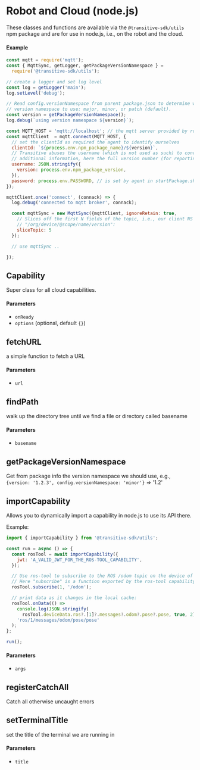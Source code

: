 # Robot and Cloud (node.js)

These classes and functions are available via the `@transitive-sdk/utils` npm package and are for use in node.js, i.e., on the robot and the cloud.

#### Example

```js
const mqtt = require('mqtt');
const { MqttSync, getLogger, getPackageVersionNamespace } =
  require('@transitive-sdk/utils');

// create a logger and set log level
const log = getLogger('main');
log.setLevel('debug');

// Read config.versionNamespace from parent package.json to determine which
// version namespace to use: major, minor, or patch (default).
const version = getPackageVersionNamespace();
log.debug(`using version namespace ${version}`);

const MQTT_HOST = 'mqtt://localhost'; // the mqtt server provided by robot-agent
const mqttClient  = mqtt.connect(MQTT_HOST, {
  // set the clientId as required the agent to identify ourselves
  clientId: `${process.env.npm_package_name}/${version}`,
  // Transitive abuses the username (which is not used as such) to convey
  // additional information, here the full version number (for reporting).
  username: JSON.stringify({
    version: process.env.npm_package_version,
  }),
  password: process.env.PASSWORD, // is set by agent in startPackage.sh
});

mqttClient.once('connect', (connack) => {
  log.debug('connected to mqtt broker', connack);

  const mqttSync = new MqttSync({mqttClient, ignoreRetain: true,
    // Slices off the first N fields of the topic, i.e., our client NS
    // "/org/device/@scope/name/version":
    sliceTopic: 5
  });

  // use mqttSync ..

});
```
<!-- Generated by documentation.js. Update this documentation by updating the source code. -->

## Capability

Super class for all cloud capabilities.

#### Parameters

*   `onReady` &#x20;
*   `options`   (optional, default `{}`)

## fetchURL

a simple function to fetch a URL

#### Parameters

*   `url` &#x20;

## findPath

walk up the directory tree until we find a file or directory called basename

#### Parameters

*   `basename` &#x20;

## getPackageVersionNamespace

Get from package info the version namespace we should use, e.g.,
`{version: '1.2.3', config.versionNamespace: 'minor'}` => '1.2'

## importCapability

Allows you to dynamically import a capability in node.js to use its API there.

Example:

```js
import { importCapability } from '@transitive-sdk/utils';

const run = async () => {
  const rosTool = await importCapability({
    jwt: 'A_VALID_JWT_FOR_THE_ROS-TOOL_CAPABILITY',
  });

  // Use ros-tool to subscribe to the ROS /odom topic on the device of the JWT.
  // Here "subscribe" is a function exported by the ros-tool capability.
  rosTool.subscribe(1, '/odom');

  // print data as it changes in the local cache:
  rosTool.onData(() =>
    console.log(JSON.stringify(
      rosTool.deviceData.ros?.[1]?.messages?.odom?.pose?.pose, true, 2)),
    'ros/1/messages/odom/pose/pose'
  );
};

run();
```

#### Parameters

*   `args` &#x20;

## registerCatchAll

Catch all otherwise uncaught errors

## setTerminalTitle

set the title of the terminal we are running in

#### Parameters

*   `title` &#x20;
